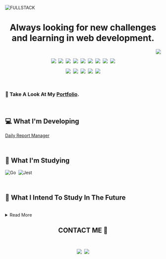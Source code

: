 ![FULLSTACK](https://github.com/marcosChalet/marcosChalet/assets/72557256/6aecfa0f-ffd6-46ee-904a-bb4ab6593e7f)

<h1 align="center">Always looking for new challenges and learning in web development.</h1>

<p align="right">
 <img src="https://komarev.com/ghpvc/?username=marcosChalet&label=VIEWS" />
</p>

<p align="center">
 <a href="https://pt-br.reactjs.org/"><img src="https://img.shields.io/badge/react-%2320232a.svg?style=for-the-badge&logo=react&logoColor=%2361DAFB" /></a>&nbsp;
 <a href="https://www.typescriptlang.org/"><img src="https://img.shields.io/badge/typescript-%23007ACC.svg?style=for-the-badge&logo=typescript&logoColor=white" /></a>&nbsp;
 <a href="https://developer.mozilla.org/en-US/docs/Web/JavaScript"><img src="https://img.shields.io/badge/JavaScript-F7DF1E?style=for-the-badge&logo=javascript&logoColor=black" /></a>&nbsp;
 <a href="https://sass-lang.com/"><img src="https://img.shields.io/badge/SASS-hotpink.svg?style=for-the-badge&logo=SASS&logoColor=white" /></a>&nbsp;
 <a href="https://tailwindcss.com/"><img src="https://img.shields.io/badge/tailwindcss-%2338B2AC.svg?style=for-the-badge&logo=tailwind-css&logoColor=white" /></a>&nbsp;
 <a href="https://docs.oracle.com/en/java/"><img src="https://img.shields.io/badge/Java-ED8B00?style=for-the-badge&logo=java&logoColor=white" /></a>&nbsp;
 <a href="https://nodejs.org/docs/latest/api/"><img src="https://img.shields.io/badge/node.js-6DA55F?style=for-the-badge&logo=node.js&logoColor=white" /></a>&nbsp;
 <a href="https://nestjs.com/"><img src="https://img.shields.io/badge/nestjs-%23E0234E.svg?style=for-the-badge&logo=nestjs&logoColor=white" /></a>&nbsp;
 <a href="https://docs.docker.com/"><img src="https://img.shields.io/badge/Docker-2CA5E0?style=for-the-badge&logo=docker&logoColor=white" /></a>
</p>

<p align="center">
 <a href="https://www.linux.org/"><img src="https://img.shields.io/badge/Linux-FCC624?style=for-the-badge&logo=linux&logoColor=black" /></a>&nbsp;
 <a href="https://neovim.io/"><img src="https://img.shields.io/badge/NeoVim-%2357A143.svg?&style=for-the-badge&logo=neovim&logoColor=white" /></a>&nbsp;
 <a href="https://code.visualstudio.com/"><img src="https://img.shields.io/badge/VS%20Code-0078d7.svg?style=for-the-badge&logo=visual-studio-code&logoColor=white" /></a>&nbsp;
 <a href="https://git-scm.com/"><img src="https://img.shields.io/badge/git%20-%23F05033.svg?&style=for-the-badge&logo=git&logoColor=white" /></a>&nbsp;
 <a href="https://github.com"><img src="https://img.shields.io/badge/github%20-%23121011.svg?&style=for-the-badge&logo=github&logoColor=white" /></a>
</p>
<br>

### 🔭 Take A Look At My [Portfolio](https://portfolio-git-main-marcoschalets-projects.vercel.app/).
<br>

## :computer: What I'm Developing

[Daily Report Manager](https://github.com/marcosChalet/repo-meta-daily-report)


<br>
  
## 📖 What I'm Studying

![Go](https://img.shields.io/badge/go-%2300ADD8.svg?style=for-the-badge&logo=go&logoColor=white)&nbsp;
![Jest](https://img.shields.io/badge/-jest-%23C21325?style=for-the-badge&logo=jest&logoColor=white)

<br>

## :baby_bottle: What I Intend To Study In The Future

<br>

<details>
 <summary>Read More</summary>
 <h2>📈 Statistics</h2>

 <br>

 <p align="center">
  <a href="https://github.com/DenverCoder1/readme-typing-svg">
    <img  src="https://readme-typing-svg.herokuapp.com/?font=Fira+Code&pause=1000&size=38&center=true&vCenter=true&color=03989EFF&width=1700&lines=Looking+To+Become+A+Full-Stack+Web+Developer.;Graduating+In+Computer+Science+At+The+Universidade+Federal+Do+Cariri.;" width="100%" height="40px" />
  </a>
 </p>


 [![Ashutosh's github activity graph](https://github-readme-activity-graph.vercel.app/graph?username=marcosChalet&bg_color=1a1b27&color=b3bbcc&line=628fdb&point=d1bdff&area=true&hide_border=true)](https://github.com/ashutosh00710/github-readme-activity-graph)


 <div align="right">
  <a href="https://giphy.com/white_room">
   <img width="145" height="145" src="https://media.giphy.com/media/JQeTkanQd62ULmlJjV/giphy.gif" />
  </a>
  <a href="https://giphy.com/opertura">
   <img width=20% src="https://media.giphy.com/media/S3ttuuoFfsi6Mw5fKr/giphy.gif" />
  </a>
 </div>

 <p align="center">
   <a href="https://github.com/anuraghazra/github-readme-stats"><img width="45%" src="http://github-readme-stats-2vbksnxfg-marcoschalet.vercel.app/api?username=marcosChalet&show_icons=true&theme=tokyonight"></img></a>
   <a href="https://github.com/DenverCoder1/github-readme-streak-stats"><img width="45%" src="https://github-readme-streak-stats.herokuapp.com/?user=marcosChalet&theme=tokyonight"></img></a>
 </p>

 <div align="center">
  <a href="https://giphy.com/white_room">
   <img width="120" height="110" src="https://media.giphy.com/media/JQeTkanQd62ULmlJjV/giphy.gif" />
  </a>
 </div>
</details>

<h2 align="center">CONTACT ME 📲</h2>
<br>

<p align="center">
 <a href="https://www.instagram.com/marcoschalet"><img src="https://img.shields.io/badge/Instagram-%23E4405F.svg?style=for-the-badge&logo=Instagram&logoColor=white" /></a>&nbsp;
 <a href="https://www.linkedin.com/in/marcoschalet"><img src="https://img.shields.io/badge/linkedin-%230077B5.svg?style=for-the-badge&logo=linkedin&logoColor=white" /></a>
</p>
